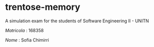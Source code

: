 # trentose-memory
A simulation exam for the students of Software Engineering II - UNITN

*Matricola* : 168358

*Nome*      : Sofia Chimirri
